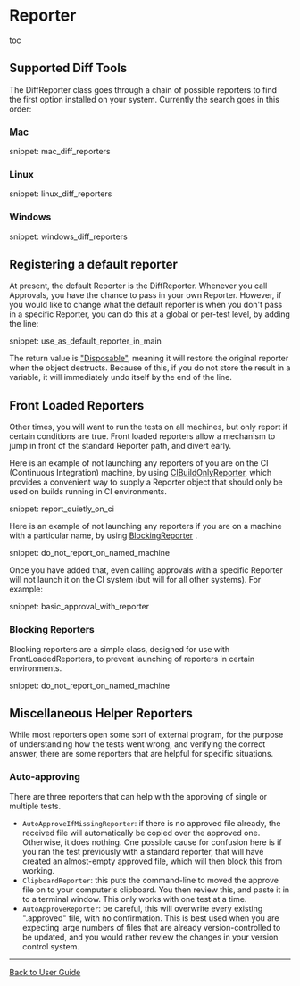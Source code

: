 <a id="top"></a>

# Reporter


toc


## Supported Diff Tools

The DiffReporter class goes through a chain of possible reporters to find the first option installed on your system.
Currently the search goes in this order:

### Mac

snippet: mac_diff_reporters

### Linux

snippet: linux_diff_reporters

### Windows

snippet: windows_diff_reporters

## Registering a default reporter

At present, the default Reporter is the DiffReporter. Whenever you call Approvals, you have the chance to pass in your own Reporter. However, if you would like to change what the default reporter is when you don't pass in a specific Reporter, you can do this at a global or per-test level, by adding the line:

snippet: use_as_default_reporter_in_main

The return value is ["Disposable"](/doc/DisposableObjects.md#top), meaning it will restore the original reporter when the object destructs. Because of this, if you do not store the result in a variable, it will immediately undo itself by the end of the line.

## Front Loaded Reporters

Other times, you will want to run the tests on all machines, but only report if certain conditions are true. Front loaded reporters allow a mechanism to jump in front of the standard Reporter path, and divert early.

Here is an example of not launching any reporters of you are on the CI (Continuous Integration) machine, by using [CIBuildOnlyReporter](https://github.com/approvals/ApprovalTests.cpp/blob/master/ApprovalTests/reporters/CIBuildOnlyReporter.h), which provides a convenient way to supply a Reporter object that should only be used on builds running in CI environments.

snippet: report_quietly_on_ci

Here is an example of not launching any reporters if you are on a machine with a particular name, by using [BlockingReporter](https://github.com/approvals/ApprovalTests.cpp/blob/master/ApprovalTests/reporters/BlockingReporter.h)
.

snippet: do_not_report_on_named_machine

Once you have added that, even calling approvals with a specific Reporter will not launch it on the CI system (but will for all other systems). For example:

snippet: basic_approval_with_reporter 

### Blocking Reporters

Blocking reporters are a simple class, designed for use with FrontLoadedReporters, to prevent launching of reporters in certain environments.

snippet: do_not_report_on_named_machine

## Miscellaneous Helper Reporters

While most reporters open some sort of external program, for the purpose of understanding how the tests went wrong, and verifying the correct answer, there are some reporters that are helpful for specific situations.

### Auto-approving

There are three reporters that can help with the approving of single or multiple tests.

* `AutoApproveIfMissingReporter`: if there is no approved file already, the received file will automatically be copied over the approved one. Otherwise, it does nothing. One possible cause for confusion here is if you ran the test previously with a standard reporter, that will have created an almost-empty approved file, which will then block this from working.
* `ClipboardReporter`: this puts the command-line to moved the approve file on to your computer's clipboard. You then review this, and paste it in to a terminal window. This only works with one test at a time.
* `AutoApproveReporter`: be careful, this will overwrite every existing ".approved" file, with no confirmation. This is best used when you are expecting large numbers of files that are already version-controlled to be updated, and you would rather review the changes in your version control system. 


---

[Back to User Guide](/doc/README.md#top)
